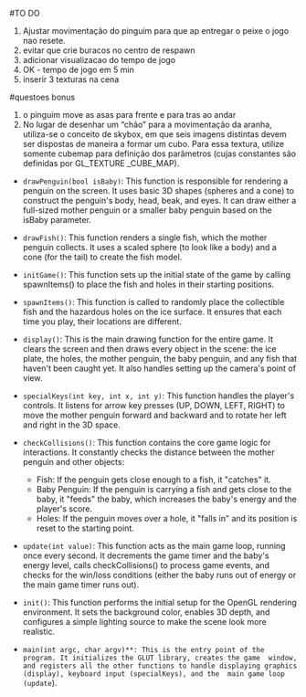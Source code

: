 #TO DO 
1. Ajustar movimentação do pinguim para que ap entregar o peixe o jogo nao resete.
2. evitar que crie buracos no centro de respawn
3. adicionar visualizacao do tempo de jogo 
4. OK - tempo de jogo em 5 min
5. inserir 3 texturas na cena

#questoes bonus
1. o pinguim move as asas para frente e para tras ao andar
2. No lugar de desenhar um “chão” para a movimentação da aranha, utiliza-se o conceito de skybox, em que seis
imagens distintas devem ser dispostas de maneira a formar um cubo. Para essa textura, utilize somente cubemap para
definição dos parâmetros (cujas constantes são definidas por GL_TEXTURE _CUBE_MAP).


  * `drawPenguin(bool isBaby)`: This function is responsible for rendering a penguin on the screen. It uses basic 3D shapes
     (spheres and a cone) to construct the penguin's body, head, beak, and eyes. It can draw either a full-sized mother penguin
     or a smaller baby penguin based on the isBaby parameter.


   * `drawFish()`: This function renders a single fish, which the mother penguin collects. It uses a scaled sphere (to look like
     a body) and a cone (for the tail) to create the fish model.


   * `initGame()`: This function sets up the initial state of the game by calling spawnItems() to place the fish and holes in
     their starting positions.

   * `spawnItems()`: This function is called to randomly place the collectible fish and the hazardous holes on the ice surface.
     It ensures that each time you play, their locations are different.


   * `display()`: This is the main drawing function for the entire game. It clears the screen and then draws every object in the
     scene: the ice plate, the holes, the mother penguin, the baby penguin, and any fish that haven't been caught yet. It also
     handles setting up the camera's point of view.


   * `specialKeys(int key, int x, int y)`: This function handles the player's controls. It listens for arrow key presses (UP,
     DOWN, LEFT, RIGHT) to move the mother penguin forward and backward and to rotate her left and right in the 3D space.


   * `checkCollisions()`: This function contains the core game logic for interactions. It constantly checks the distance between
     the mother penguin and other objects:
       * Fish: If the penguin gets close enough to a fish, it "catches" it.
       * Baby Penguin: If the penguin is carrying a fish and gets close to the baby, it "feeds" the baby, which increases the
         baby's energy and the player's score.
       * Holes: If the penguin moves over a hole, it "falls in" and its position is reset to the starting point.


   * `update(int value)`: This function acts as the main game loop, running once every second. It decrements the game timer and
     the baby's energy level, calls checkCollisions() to process game events, and checks for the win/loss conditions (either the
     baby runs out of energy or the main game timer runs out).

   * `init()`: This function performs the initial setup for the OpenGL rendering environment. It sets the background color,
     enables 3D depth, and configures a simple lighting source to make the scene look more realistic.


   * `main(int argc, char argv)**: This is the entry point of the program. It initializes the GLUT library, creates the game 
     window, and registers all the other functions to handle displaying graphics (display), keyboard input (specialKeys), and the 
     main game loop (update`).
